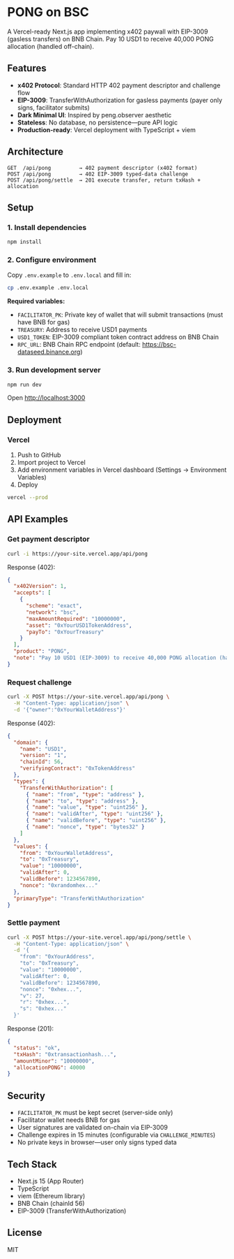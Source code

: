 # PONG on BSC

A Vercel-ready Next.js app implementing x402 paywall with EIP-3009 (gasless transfers) on BNB Chain. Pay 10 USD1 to receive 40,000 PONG allocation (handled off-chain).

## Features

- **x402 Protocol**: Standard HTTP 402 payment descriptor and challenge flow
- **EIP-3009**: TransferWithAuthorization for gasless payments (payer only signs, facilitator submits)
- **Dark Minimal UI**: Inspired by peng.observer aesthetic
- **Stateless**: No database, no persistence—pure API logic
- **Production-ready**: Vercel deployment with TypeScript + viem

## Architecture

```
GET  /api/pong         → 402 payment descriptor (x402 format)
POST /api/pong         → 402 EIP-3009 typed-data challenge
POST /api/pong/settle  → 201 execute transfer, return txHash + allocation
```

## Setup

### 1. Install dependencies

```bash
npm install
```

### 2. Configure environment

Copy `.env.example` to `.env.local` and fill in:

```bash
cp .env.example .env.local
```

**Required variables:**

- `FACILITATOR_PK`: Private key of wallet that will submit transactions (must have BNB for gas)
- `TREASURY`: Address to receive USD1 payments
- `USD1_TOKEN`: EIP-3009 compliant token contract address on BNB Chain
- `RPC_URL`: BNB Chain RPC endpoint (default: https://bsc-dataseed.binance.org)

### 3. Run development server

```bash
npm run dev
```

Open [http://localhost:3000](http://localhost:3000)

## Deployment

### Vercel

1. Push to GitHub
2. Import project to Vercel
3. Add environment variables in Vercel dashboard (Settings → Environment Variables)
4. Deploy

```bash
vercel --prod
```

## API Examples

### Get payment descriptor

```bash
curl -i https://your-site.vercel.app/api/pong
```

Response (402):

```json
{
  "x402Version": 1,
  "accepts": [
    {
      "scheme": "exact",
      "network": "bsc",
      "maxAmountRequired": "10000000",
      "asset": "0xYourUSD1TokenAddress",
      "payTo": "0xYourTreasury"
    }
  ],
  "product": "PONG",
  "note": "Pay 10 USD1 (EIP-3009) to receive 40,000 PONG allocation (handled off-chain)"
}
```

### Request challenge

```bash
curl -X POST https://your-site.vercel.app/api/pong \
  -H "Content-Type: application/json" \
  -d '{"owner":"0xYourWalletAddress"}'
```

Response (402):

```json
{
  "domain": {
    "name": "USD1",
    "version": "1",
    "chainId": 56,
    "verifyingContract": "0xTokenAddress"
  },
  "types": {
    "TransferWithAuthorization": [
      { "name": "from", "type": "address" },
      { "name": "to", "type": "address" },
      { "name": "value", "type": "uint256" },
      { "name": "validAfter", "type": "uint256" },
      { "name": "validBefore", "type": "uint256" },
      { "name": "nonce", "type": "bytes32" }
    ]
  },
  "values": {
    "from": "0xYourWalletAddress",
    "to": "0xTreasury",
    "value": "10000000",
    "validAfter": 0,
    "validBefore": 1234567890,
    "nonce": "0xrandomhex..."
  },
  "primaryType": "TransferWithAuthorization"
}
```

### Settle payment

```bash
curl -X POST https://your-site.vercel.app/api/pong/settle \
  -H "Content-Type: application/json" \
  -d '{
    "from": "0xYourAddress",
    "to": "0xTreasury",
    "value": "10000000",
    "validAfter": 0,
    "validBefore": 1234567890,
    "nonce": "0xhex...",
    "v": 27,
    "r": "0xhex...",
    "s": "0xhex..."
  }'
```

Response (201):

```json
{
  "status": "ok",
  "txHash": "0xtransactionhash...",
  "amountMinor": "10000000",
  "allocationPONG": 40000
}
```

## Security

- `FACILITATOR_PK` must be kept secret (server-side only)
- Facilitator wallet needs BNB for gas
- User signatures are validated on-chain via EIP-3009
- Challenge expires in 15 minutes (configurable via `CHALLENGE_MINUTES`)
- No private keys in browser—user only signs typed data

## Tech Stack

- Next.js 15 (App Router)
- TypeScript
- viem (Ethereum library)
- BNB Chain (chainId 56)
- EIP-3009 (TransferWithAuthorization)

## License

MIT
